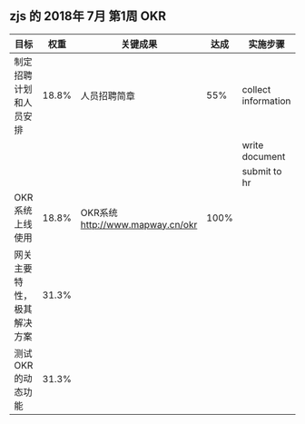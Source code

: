 ## zjs 的 2018年 7月 第1周 OKR

|目标|权重|关键成果|达成|实施步骤|
|------|------|------|------|------|
|制定招聘计划和人员安排|18.8%|人员招聘简章|55%|collect information|
| | | | |write document|
| | | | |submit to hr|
|OKR系统上线使用|18.8%|OKR系统 http://www.mapway.cn/okr|100%| |
|网关主要特性，极其解决方案|31.3%| | | |
|测试OKR的动态功能|31.3%| | | |

